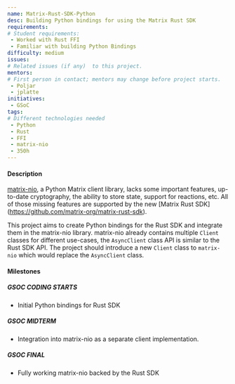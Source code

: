 ```yaml
---
name: Matrix-Rust-SDK-Python
desc: Building Python bindings for using the Matrix Rust SDK
requirements:
# Student requirements:
 - Worked with Rust FFI
 - Familiar with building Python Bindings
difficulty: medium
issues:
# Related issues (if any)  to this project.
mentors:
# First person in contact; mentors may change before project starts.
 - Poljar
 - jplatte
initiatives:
 - GSoC
tags:
# Different technologies needed
 - Python
 - Rust
 - FFI
 - matrix-nio
 - 350h
---
```


#### Description

[matrix-nio](https://github.com/poljar/matrix-nio), a Python Matrix client
library, lacks some important features, up-to-date cryptography, the ability to
store state, support for reactions, etc. All of those missing features are
supported by the new [Matrix Rust SDK]
(https://github.com/matrix-org/matrix-rust-sdk).

This project aims to create Python bindings for the Rust SDK and integrate them
in the matrix-nio library. matrix-nio already contains multiple `Client`
classes for different use-cases, the `AsyncClient` class API is similar to the
Rust SDK API. The project should introduce a new `Client` class to `matrix-nio`
which would replace the `AsyncClient` class.

#### Milestones

##### GSOC CODING STARTS

* Initial Python bindings for Rust SDK

##### GSOC MIDTERM

* Integration into matrix-nio as a separate client implementation.

##### GSOC FINAL

* Fully working matrix-nio backed by the Rust SDK
